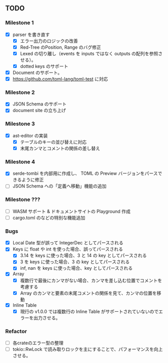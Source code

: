 ## TODO
### Milestone 1
- [x] parser を書き直す
  - [x] エラー出力のロジックの改善
  - [x] Red-Tree のPosition, Range のバグ修正
  - [x] Lexed の切り離し（events を inputs ではなく outputs の配列を参照させる）。
  - [x] dotted keys のサポート
- [x] Document のサポート。
- [x] https://github.com/toml-lang/toml-test に対応

### Milestone 2
- [x] JSON Schema のサポート
- [x] document site の立ち上げ

### Milestone 3
- [x] ast-editor の実装
    - [x] テーブルのキーの並び替えに対応
    - [x] 末尾カンマとコメントの関係の差し替え

### Milestone 4
- [x] serde-tombi を内部用に作成し、 TOML の Preview バージョンをパースできるように修正
- [ ] JSON Schema への「定義へ移動」機能の追加

### Milestone ???
- [ ] WASM サポート & ドキュメントサイトの Playground 作成
- [ ] cargo.toml のなどの特別な機能追加

### Bugs
- [x] Local Date 型が誤って IntegerDec としてパースされる
- [x] Keys に float や int を使った場合、誤ってパースされる
    - [x] 3.14 を keys に使った場合、3 と 14 の key としてパースされる
    - [x] 3 を keys に使った場合、3 の key としてパースされる
    - [x] inf, nan を keys に使った場合、key としてパースされる
- [x] Array
    - [x] 複数行で最後にカンマがない場合、カンマを差し込む位置でコメントを考慮する
    - [x] Array のカンマと要素の末尾コメントの関係を見て、カンマの位置を移動
- [x] Inline Table
    - [x] 現行の v1.0.0 では複数行の Inline Table がサポートされていないのでエラーを出力させる。

### Refactor
- [ ] 各crateのエラー型の整理
- [ ] tokio::RwLock で読み取りロックを主にすることで、パフォーマンスを向上させる。
